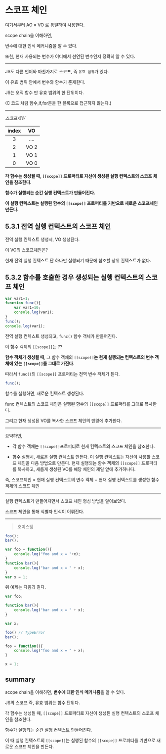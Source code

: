 # 스코프 체인

여기서부터 AO = VO 로 통일하여 사용한다.

scope chain을 이해하면,

변수에 대한 인식 메커니즘을 알 수 있다.

또한, 현재 사용되는 변수가 어디에서 선언된 변수인지 정확히 알 수 있다.

---

JS도 다른 언어와 마찬가지로 스코프, 즉 `유효 범위`가 있다.

이 유효 범위 안에서 변수와 함수가 존재한다.

JS는 오직 함수 만 유효 범위의 한 단위이다.

(C 코드 처럼 함수,if,for문을 한 블록으로 접근하지 않는다.)


---

*스코프체인*

|index| VO |
|:---:|:---:|
|3|....|
|2|VO 2|
|1|VO 1|
|0|VO 0|

**각 함수는 생성될 때, `[[scope]]` 프로퍼티로 자신이 생성된 실행 컨텍스트의 스코프 체인을 참조한다.**

**함수가 실행되는 순간 실행 컨텍스트가 만들어진다.**

**이 실행 컨텍스트는 실행된 함수의 `[[scope]]` 프로퍼티를 기반으로 새로운 스코프체인 만든다.**


## 5.3.1 전역 실행 컨텍스트의 스코프 체인

전역 실행 컨텍스트 생성시, VO 생성된다.

이 VO의 스코프체인은?

현재 전역 실행 컨텍스트 단 하나만 실행되기 때문에 참조할 상위 컨텍스트가 없다.


## 5.3.2 함수를 호출한 경우 생성되는 실행 컨텍스트의 스코프 체인

```javascript
var var1=1;
function func(){
	var var1=10;
	console.log(var1);
}
func();
console.log(var1);
```

전역 실행 컨텍스트 생성되고, `func()` 함수 객체가 만들어진다.

이 함수 객체의 `[[scope]]`는 ??

**함수 객체가 생성될 때**,
그 함수 객체의 `[[scope]]`**는 현재 실행되는 컨텍스트의 변수 객체에 있는 `[[scope]]`를 그대로 가진다**.

따라서 `func()`의 `[[scope]]` 프로퍼티는 전역 변수 객체가 된다.

```javascript
func();
```

함수를 실행하면, 새로운 컨텍스트 생성된다.

func 컨텍스트의 스코프 체인은 실행된 함수의 `[[scope]]` 프로퍼티를 그대로 복사한다.

그리고 현재 생성된 VO를 복사한 스코프 체인의 맨앞에 추가한다.

---

요약하면,

- 각 함수 객체는 `[[scope]]`프로퍼티로 현재 컨텍스트의 스코프 체인을 참조한다.

- 함수 실행시, 새로운 실행 컨텍스트 만든다. 이 실행 컨텍스트는 자신이 사용할 스코프 체인을 다음 방법으로 만든다. 현재 실행되는 함수 객체의 `[[scope]]` 프로퍼티를 복사하고, 새롭게 생성된 VO를 해당 체인의 제일 앞에 추가하나다.

즉, 스코프체인 = 현재 실행 컨텍스트의 변수 객체 + 현재 실행 컨텍스트를 생성한 함수 객체의 스코프 체인


---

실행 컨텍스트가 만들어지면서 스코프 체인 형성 방법을 알아보았다.

스코프 체인을 통해 식별자 인식이 이뤄진다.

---

> 호이스팅
```javascript
foo();
bar();

var foo = function(){
	console.log("foo and x = "+x);
}
function bar(){
	console.log("bar and x = " + x);
}
var x = 1;
```

위 예제는 다음과 같다.

```javascript
var foo;

function bar(){
	console.log("bar and x = " + x);
}

var x;

foo() // TypeError
bar();

foo = function(){
	console.log("foo and x = " + x);
}

x = 1;
```


## summary

scope chain을 이해하면, **변수에 대한 인식 메커니즘**을 알 수 있다.

JS의 스코프 즉, 유효 범위는 함수 단위다.

각 함수는 생성될 때, `[[scope]]` 프로퍼티로 자신이 생성된 실행 컨텍스트의 스코프 체인을 참조한다.

함수가 실행되는 순간 실행 컨텍스트 만들어진다.

이 때 실행 컨택스트의 `[[scope]]`는 실행된 함수의 `[[scope]]` 프로퍼티를 기반으로 새로운 스코프 체인을 만든다.
